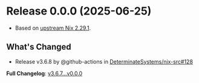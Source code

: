 # Release 0.0.0 (2025-06-25)

* Based on [upstream Nix 2.29.1](../release-notes/rl-2.29.md).

## What's Changed
* Release v3.6.8 by @github-actions in [DeterminateSystems/nix-src#128](https://github.com/DeterminateSystems/nix-src/pull/128)


**Full Changelog**: [v3.6.7...v0.0.0](https://github.com/DeterminateSystems/nix-src/compare/v3.6.7...v0.0.0)
